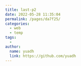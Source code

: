 ```yaml
---
title: last-p2
date: 2022-05-28 11:35:04
permalink: /pages/da7f25/
categories:
  - web
  - temp
tags:
  - 
author: 
  name: yuadh
  link: https://github.com/yuadh
---
```

